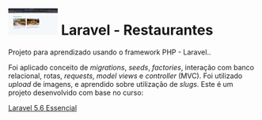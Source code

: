 #  <img src="/public/images/print_restaurante1.png" width="100"> Laravel - Restaurantes

Projeto para aprendizado usando o framework PHP - Laravel..

Foi aplicado conceito de _migrations_, _seeds_, _factories_, interação com banco relacional, rotas, _requests_, _model_ _views_ e _controller_ (MVC). Foi utilizado _upload_ de imagens, e aprendido sobre utilização de _slugs_. Este é um projeto desenvolvido com base no curso:

[Laravel 5.6 Essencial](https://www.udemy.com/laravel-56-essencial/)
